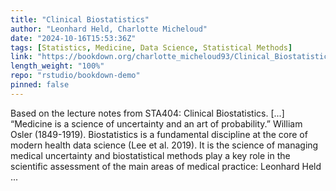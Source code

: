 ```yaml
---
title: "Clinical Biostatistics"
author: "Leonhard Held, Charlotte Micheloud"
date: "2024-10-16T15:53:36Z"
tags: [Statistics, Medicine, Data Science, Statistical Methods]
link: "https://bookdown.org/charlotte_micheloud93/Clinical_Biostatistics/"
length_weight: "100%"
repo: "rstudio/bookdown-demo"
pinned: false
---
```


Based on the lecture notes from STA404: Clinical Biostatistics. [...] “Medicine is a science of uncertainty and an art of probability.” William Osler (1849-1919). Biostatistics is a fundamental discipline at the core of modern health
data science (Lee et al. 2019). It is the science of
managing medical uncertainty and biostatistical methods play a key
role in the scientific assessment of the main areas of medical
practice: Leonhard Held ...
